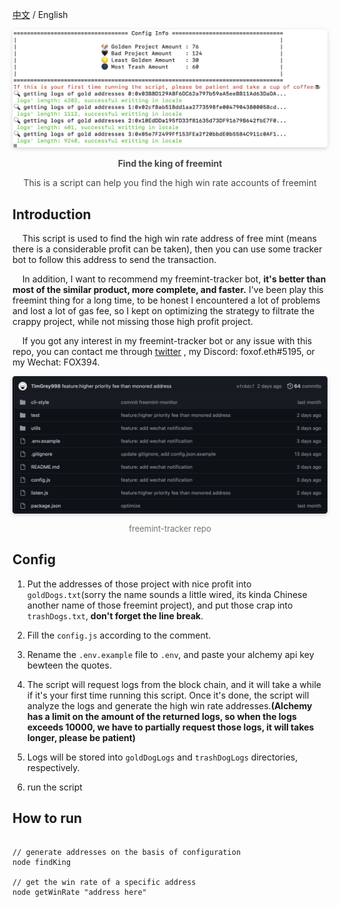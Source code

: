 [中文](https://github.com/TimGrey998/findKing/blob/main/README-CN.md) / English
<div align="center">
    <img style="border-radius: 0.3125em;
    box-shadow: 0 2px 4px 0 rgba(34,36,38,.12),0 2px 10px 0 rgba(34,36,38,.08);" 
    src="https://github.com/TimGrey998/img/blob/main/priview.png">
    <br>
    <p style="opacity: 0.8"><b>Find the king of freemint</b></p>
    <p style="opacity: 0.8">This is a script can help you find the high win rate accounts of freemint</p>
</div>

## Introduction
&nbsp;&nbsp;&nbsp;&nbsp;This script is used to find the high win rate address of free mint (means there is a considerable profit can be taken), then you can use some tracker bot to follow this address to send the transaction.

&nbsp;&nbsp;&nbsp;&nbsp;In addition, I want to recommend my freemint-tracker bot, <b>it's better than most of the similar product, more complete, and faster.</b> I've been play this freemint thing for a long time, to be honest I encountered a lot of problems and lost a lot of gas fee, so I kept on optimizing the strategy to filtrate the crappy project, while not missing those high profit project.

&nbsp;&nbsp;&nbsp;&nbsp;If you got any interest in my freemint-tracker bot or any issue with this repo, you can contact me through [twitter](https://twitter.com/xof2021) , my Discord: foxof.eth#5195, or my Wechat: FOX394.
<div align="center">
    <img style="border-radius: 0.3125em;
    box-shadow: 0 2px 4px 0 rgba(34,36,38,.12),0 2px 10px 0 rgba(34,36,38,.08);" 
    src="https://github.com/TimGrey998/img/blob/main/freemint-tracker.png">
    <br>
    <p style="opacity: 0.6;font-size: small;">freemint-tracker repo</p>
</div>

## Config

1. Put the addresses of those project with nice profit into `goldDogs.txt`(sorry the name sounds a little wired, its kinda Chinese another name of those freemint project), and put those crap into `trashDogs.txt`, <b>don't forget the line break</b>.

2. Fill the `config.js` according to the comment.

3. Rename the `.env.example` file to `.env`, and paste your alchemy api key bewteen the quotes.

4. The script will request logs from the block chain, and it will take a while if it's your first time running this script. Once it's done, the script will analyze the logs and generate the high win rate addresses.<b>(Alchemy has a limit on the amount of the returned logs, so when the logs exceeds 10000, we have to partially request those logs, it will takes longer, please be patient)</b>

5. Logs will be stored into `goldDogLogs` and `trashDogLogs` directories, respectively.

6. run the script

## How to run

``` shell

// generate addresses on the basis of configuration
node findKing

// get the win rate of a specific address
node getWinRate "address here"

```
